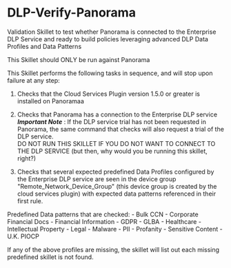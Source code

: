 # DLP-Verify-Panorama
Validation Skillet to test whether Panorama is connected to the Enterprise DLP Service 
and ready to build policies leveraging advanced DLP Data Profiles and Data Patterns

This Skillet should ONLY be run against Panorama 



This Skillet performs the following tasks in sequence, and will stop upon failure at any step:
1. Checks that the Cloud Services Plugin version 1.5.0 or greater is installed on Panoramaa

2. Checks that Panorama has a connection to the Enterprise DLP service
***Important Note*** : If the DLP service trial has not been requested in Panorama, the same
command that checks will also request a trial of the DLP service.  
DO NOT RUN THIS SKILLET IF YOU DO NOT WANT TO CONNECT TO THE DLP SERVICE
(but then, why would you be running this skillet, right?)

3. Checks that several expected predefined Data Profiles configured by the Enterprise DLP service
are seen in the device group "Remote_Network_Device_Group" (this device group is created by the cloud 
services plugin) with expected data patterns referenced in their first rule.  

Predefined Data patterns that are checked:
    - Bulk CCN
    - Corporate Financial Docs
    - Financial Information
    - GDPR
    - GLBA
    - Healthcare
    - Intellectual Property
    - Legal
    - Malware
    - PII
    - Profanity
    - Sensitive Content
    - U.K. PIOCP

If any of the above profiles are missing, the skillet will list out each missing predefined skillet is not found.